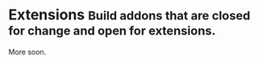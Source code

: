# Extensions <small>Build addons that are closed for change and open for extensions.</small>

More soon.